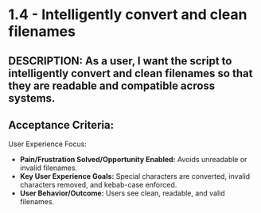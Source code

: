 # 1.4 - Intelligently convert and clean filenames

## DESCRIPTION: As a user, I want the script to intelligently convert and clean filenames so that they are readable and compatible across systems.

## Acceptance Criteria:
User Experience Focus:
* **Pain/Frustration Solved/Opportunity Enabled:** Avoids unreadable or invalid filenames.
* **Key User Experience Goals:** Special characters are converted, invalid characters removed, and kebab-case enforced.
* **User Behavior/Outcome:** Users see clean, readable, and valid filenames.
